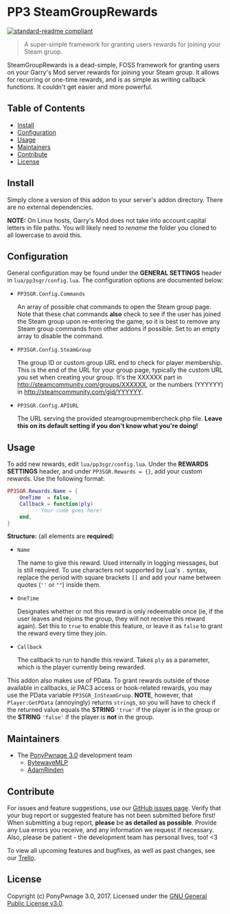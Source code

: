 # PP3 SteamGroupRewards

[![standard-readme compliant](https://img.shields.io/badge/readme%20style-standard-brightgreen.svg?style=flat-square)](https://github.com/RichardLitt/standard-readme)

> A super-simple framework for granting users rewards for joining your Steam gruop.

SteamGroupRewards is a dead-simple, FOSS framework for granting users on your Garry's Mod server rewards for joining your Steam group. It allows for recurring or one-time rewards, and is as simple as writing callback functions. It couldn't get easier and more powerful.

## Table of Contents

- [Install](#install)
- [Configuration](#configuration)
- [Usage](#usage)
- [Maintainers](#maintainers)
- [Contribute](#contribute)
- [License](#license)

## Install

Simply clone a version of this addon to your server's addon directory. There are no external dependencies.

**NOTE:** On Linux hosts, Garry's Mod does not take into account capital letters in file paths. You will likely need to _rename_ the folder you cloned to all lowercase to avoid this.

## Configuration

General configuration may be found under the **GENERAL SETTINGS** header in `lua/pp3sgr/config.lua`. The configuration options are documented below:

- `PP3SGR.Config.Commands`

  An array of possible chat commands to open the Steam group page. Note that these chat commands **also** check to see if the user has joined the Steam group upon re-entering the game, so it is best to remove any Steam group commands from other addons if possible. Set to an empty array to disable the command.
- `PP3SGR.Config.SteamGroup`

  The group ID or custom group URL end to check for player membership. This is the end of the URL for your group page, typically the custom URL you set when creating your group. It's the XXXXXX part in http://steamcommunity.com/groups/XXXXXX, or the numbers (YYYYYY) in http://steamcommunity.com/gid/YYYYYY.
- `PP3SGR.Config.APIURL`

  The URL serving the provided steamgroupmembercheck.php file. **Leave this on its default setting if you don't know what you're doing!**

## Usage

To add new rewards, edit `lua/pp3sgr/config.lua`. Under the **REWARDS SETTINGS** header, and under `PP3SGR.Rewards = {}`, add your custom rewards. Use the following format:

```lua
PP3SGR.Rewards.Name = {
	OneTime  = false,
	Callback = function(ply)
		-- Your code goes here!
	end,
}
```

**Structure:** (all elements are **required**)

- `Name`

  The name to give this reward. Used internally in logging messages, but is still required. To use characters not supported by Lua's `.` syntax, replace the period with square brackets `[]` and add your name between quotes (`''` or `""`) inside them.
- `OneTime`

  Designates whether or not this reward is only redeemable once (ie, if the user leaves and rejoins the group, they will not receive this reward again). Set this to `true` to enable this feature, or leave it as `false` to grant the reward every time they join.
- `Callback`

  The callback to run to handle this reward. Takes `ply` as a parameter, which is the player currently being rewarded.

This addon also makes use of PData. To grant rewards outside of those available in callbacks, _ie_ PAC3 access or hook-related rewards, you may use the PData variable `PP3SGR_InSteamGruop`. **NOTE**, however, that `Player:GetPData` (annoyingly) returns `string`s, so you will have to check if the returned value equals the **STRING** `'true'` if the player is in the group or the **STRING** `'false'` if the player is **not** in the group.

## Maintainers

- The [PonyPwnage 3.0](https://github.com/PonyPwnage3) development team
  - [BytewaveMLP](https://github.com/BytewaveMLP)
  - [AdamRinden](https://github.com/AdamRinden)

## Contribute

For issues and feature suggestions, use our [GitHub issues page](https://github.com/PonyPwnage3/SteamGroupRewards/issues). Verify that your bug report or suggested feature has not been submitted before first! When submitting a bug report, **please** be **as detailed as possible**. Provide any Lua errors you receive, and any information we request if necessary. Also, please be patient - the development team has personal lives, too! <3

To view all upcoming features and bugfixes, as well as past changes, see our [Trello](https://trello.com/b/tIDu8ShH/steam-group-rewards).

## License

Copyright (c) PonyPwnage 3.0, 2017. Licensed under the [GNU General Public License v3.0](COPYING.md).